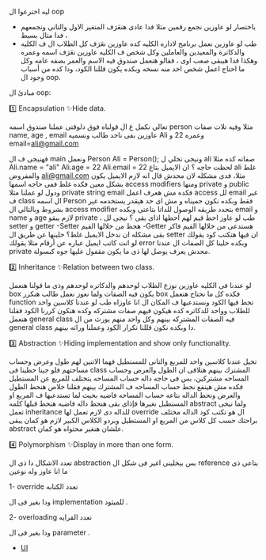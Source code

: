 ليه اخترعوا ال oop
- باختصار لو عاوزين نجمع رقمين مثلا فدا عادى هنعَرَف المتغير الاول والتانى ونجمعهم فدا مثال بسيط ،
- طب لو عاوزين نعمل برنامج لاداره الكليه كده عاوزين نعَرَف كل الطلاب ال ف الكليه والدكاترة والمعيدين والعاملين وكل شخص ف الكليه عاوزين نعَرَف اسمه وعمره وهكذا فدا هيبقى صعب اوى ،
فقالو هنعمل صندوق فيه الاسم والعمر بصفه عامه وكل ما احتاج اعمل شخص اخد منه نسخه وبكده يكون قللنا الكود، 
ودا كده من أسباب وجود ال oop.

 مبادئ ال oop:
  
 1️⃣ Encapsulation
✨Hide data.

تعالي نكمل ع ال قولناه فوق دلوقتى عملنا صندوق اسمه person مثلا وفيه تلات صفات name, age , email 
عاوزين بقى ناخد طالب ونسميه Ali وعمره 22 و email=ali@gmail.com

فهنيجى ف ال main ونعمل 
Person Ali = Person();
ونيجى نخلي ل ali صفاته كده مثلا
Ali.name = "ali"
Ali.age = 22
Ali.email = 22
لحظت حاجه ؟
ان الايميل بتاع ali غلط والمفروض ali@gmail.com مثلا، فدى مشكله لان محدش قال انه لازم الايميل يكون بشكل معين فكده غلط 
ففى حاجه اسمها access modifiers ومنها private و public  
ودول لو عملنا مثلا private string email فكده مش هعرف اعمل access لل email غير ف class ال اسمه Person فقط وبكده نكون حميناه و مش اى حد هيقدر يستخدمه غير بشروط 
وبالتالي ال access modifier بتحدد طريقه الوصول للداتا بتاعتى
وبكده email و name و age لازم يبقو private  ،
طب لو عاوز احط قيم لهم احطها اذاى بقى ؟
نيجى لل setter و getter 
-Setter هحط من خلالها  القيم
-Getter هستدعى من خلالها القيم 
فاكر بقى مشكله ان ندخل الايميل غلط؟ 
حلينها عن طريق ال setter ان فيها هتكتب كود يقولك لو انت كاتب ايميل عباره عن أرقام مثلا يقولك error 
وبكده خلينا كل الصفات ال عندنا private محدش يعرف يوصل لها ذى ما يكون مقفول عليها جوه كبسولة.

2️⃣ Inheritance
✨Relation between two class.

لو عندنا فى الكليه عاوزين نوزع الطلاب  لوحدهم والدكاتره لوحدهم وذى ما قولنا هنعمل box يكون فيه الصفات ولما نعوز نعمل طالب هنكرر box  فكده كل ما نحتاج هنعمل function تحط فيها الكود ونستدعيها ف المكان ال انا عاوزاه طب لو عندنا كلاسين واحد للطلاب وواحد للدكاتره كده هيكون فيهم صفات مشتركه وكده هنكون كررنا الكود فقلنا هنعمل general class فيه الصفات المشتركه بينهم وكل واحد منهم يورث من ال general class دا وبكده نكون قللنا تكرار الكود وعملنا وراثه بينهم.

3️⃣ Abstraction
✨Hiding implementation and show only functionality.

تخيل عندنا كلاسين واحد للمربع والتانى للمستطيل 
فهما الاتنين لهم طول وعرض وحساب مساحتهم
فلو جينا حطينا فى class المشترك بينهم هنلاقى ان الطول والعرض وحساب المساحه مشتركين،
 بس فى حاجه داله حساب المساحه بتختلف للمربع عن المستطيل فكده مش هينفع نحط حساب المساحه ف المشترك بينهم 
فقلنا خلاص هنحط الطول والعرض ونحط الداله بتاعه حساب المساحه فاضيه بحيث لما تستدعيها ف المربع او المستطيل نغيرها فإذاى بقى هنحط داله فاضيه هنحط قبلها كلمه abstract 
ولما تيجى تعمل inheritance للداله دى لازم تعمل لها override ال هو تكتب كود الداله مختلف براحتك حسب كل كلاس من المربع او المستطيل 
وبردو الكلاس الكبير لازم هو كمان يبقى abstract علشان هنغير محتواه هو كمان.

4️⃣ Polymorphism
✨Display in more than one form.

تعدد الاشكال
دا ذى ال abstraction بس بيخلينى اغير فى شكل ال reference بتاعى ذى ما انا عاوز 
وله نوعين

1- override تعدد الكتابه

ودا بغير فى ال implementation للميثود .

2- overloading تعدد القرايه

ودا بغير فى ال parameter .

- [UI](https://www.scaler.com/topics/flutter-tutorial/oops-in-dart/)

